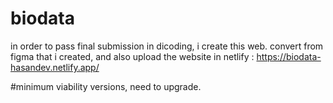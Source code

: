 # biodata
in order to pass final submission in dicoding, i create this web.
convert from figma that i created, and also upload the website in netlify : https://biodata-hasandev.netlify.app/

#minimum viability versions, need to upgrade.
